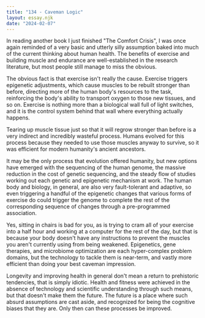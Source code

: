 ```yaml
---
title: "134 - Caveman Logic"
layout: essay.njk
date: "2024-02-07"
---
```


In reading another book I just finished "The Comfort Crisis", I was once again reminded of a very basic and utterly silly assumption baked into much of the current thinking about human health. The benefits of exercise and building muscle and endurance are well-established in the research literature, but most people still manage to miss the obvious.

The obvious fact is that exercise isn't really the cause. Exercise triggers epigenetic adjustments, which cause muscles to be rebuilt stronger than before, directing more of the human body's resources to the task, reinforcing the body's ability to transport oxygen to those new tissues, and so on. Exercise is nothing more than a biological wall full of light switches, and it is the control system behind that wall where everything actually happens.

Tearing up muscle tissue just so that it will regrow stronger than before is a very indirect and incredibly wasteful process. Humans evolved for this process because they needed to use those muscles anyway to survive, so it was efficient for modern humanity's ancient ancestors.

It may be the only process that evolution offered humanity, but new options have emerged with the sequencing of the human genome, the massive reduction in the cost of genetic sequencing, and the steady flow of studies working out each genetic and epigenetic mechanism at work. The human body and biology, in general, are also very fault-tolerant and adaptive, so even triggering a handful of the epigenetic changes that various forms of exercise do could trigger the genome to complete the rest of the corresponding sequence of changes through a pre-programmed association.

Yes, sitting in chairs is bad for you, as is trying to cram all of your exercise into a half hour and working at a computer for the rest of the day, but that is because your body doesn't have any instructions to prevent the muscles you aren't currently using from being weakened. Epigenetics, gene therapies, and microbiome optimization are each hyper-complex problem domains, but the technology to tackle them is near-term, and vastly more efficient than doing your best caveman impression.

Longevity and improving health in general don't mean a return to prehistoric tendencies, that is simply idiotic. Health and fitness were achieved in the absence of technology and scientific understanding through such means, but that doesn't make them the future. The future is a place where such absurd assumptions are cast aside, and recognized for being the cognitive biases that they are. Only then can these processes be improved.
